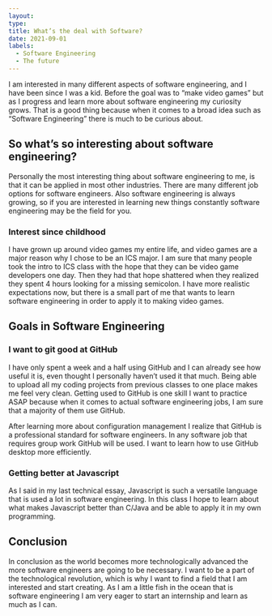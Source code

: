 ```yaml
---
layout: 
type: 
title: What’s the deal with Software? 
date: 2021-09-01
labels:
  - Software Engineering  
  - The future
---
```


I am interested in many different aspects of software engineering, and I
have been since I was a kid. Before the goal was to “make video games”
but as I progress and learn more about software engineering my curiosity
grows. That is a good thing because when it comes to a broad idea such
as “Software Engineering” there is much to be curious about.

So what’s so interesting about software engineering?
----------------------------------------------------

Personally the most interesting thing about software engineering to me,
is that it can be applied in most other industries. There are many
different job options for software engineers. Also software engineering
is always growing, so if you are interested in learning new things
constantly software engineering may be the field for you.

### Interest since childhood

I have grown up around video games my entire life, and video games are a
major reason why I chose to be an ICS major. I am sure that many people
took the intro to ICS class with the hope that they can be video game
developers one day. Then they had that hope shattered when they realized
they spent 4 hours looking for a missing semicolon. I have more
realistic expectations now, but there is a small part of me that wants
to learn software engineering in order to apply it to making video
games.

Goals in Software Engineering
-----------------


### I want to git good at GitHub

I have only spent a week and a half using GitHub and I can already see
how useful it is, even thought I personally haven’t used it that much.
Being able to upload all my coding projects from previous classes to one
place makes me feel very clean. Getting used to GitHub is one skill I
want to practice ASAP because when it comes to actual software
engineering jobs, I am sure that a majority of them use GitHub.

After learning more about configuration management I realize that GitHub is a professional standard for software engineers. In any software job that requires group work GitHub will be used. I want to learn how to use GitHub desktop more efficiently.


### Getting better at Javascript

As I said in my last technical essay, Javascript is such a versatile
language that is used a lot in software engineering. In this class I
hope to learn about what makes Javascript better than C/Java and be able
to apply it in my own programming.


## Conclusion
In conclusion as the world becomes more technologically advanced the more software engineers are going to be necessary. I want to be a part of the technological revolution, which is why I want to find a field that I am interested and start creating. As I am a little fish in the ocean that is software engineering I am very eager to start an internship and learn as much as I can.
